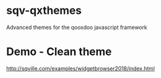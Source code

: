 # sqv-qxthemes

Advanced themes for the qooxdoo javascript framework

# Demo - Clean theme

http://sqville.com/examples/widgetbrowser2018/index.html

